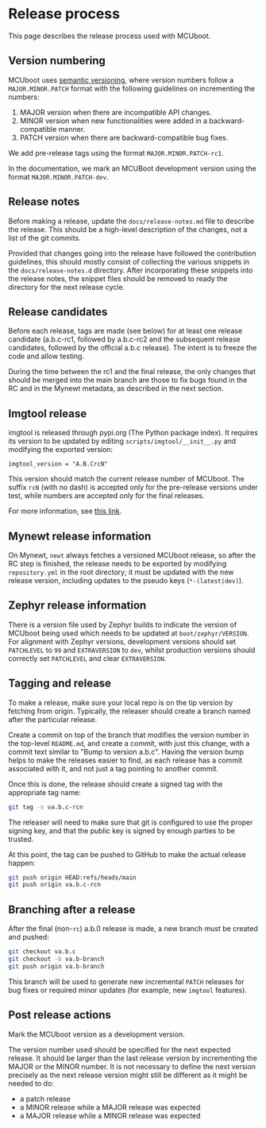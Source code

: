 # Release process

This page describes the release process used with MCUboot.

## Version numbering

MCUboot uses [semantic versioning][semver], where version numbers
follow a `MAJOR.MINOR.PATCH` format with the following guidelines on
incrementing the numbers:

1. MAJOR version when there are incompatible API changes.
2. MINOR version when new functionalities were added in a
   backward-compatible manner.
3. PATCH version when there are backward-compatible bug fixes.

We add pre-release tags using the format `MAJOR.MINOR.PATCH-rc1`.

In the documentation, we mark an MCUBoot development version using the
format `MAJOR.MINOR.PATCH-dev`.

## Release notes

Before making a release, update the `docs/release-notes.md` file
to describe the release. This should be a high-level description of
the changes, not a list of the git commits.

Provided that changes going into the release have followed the
contribution guidelines, this should mostly consist of collecting the
various snippets in the `docs/release-notes.d` directory.  After
incorporating these snippets into the release notes, the snippet files
should be removed to ready the directory for the next release cycle.

## Release candidates

Before each release, tags are made (see below) for at least one
release candidate (a.b.c-rc1, followed by a.b.c-rc2 and the subsequent
release candidates, followed by the official a.b.c release). The intent
is to freeze the code and allow testing.

During the time between the rc1 and the final release, the only changes
that should be merged into the main branch are those to fix bugs found
in the RC and in the Mynewt metadata, as described in the next section.

## Imgtool release

imgtool is released through pypi.org (The Python package index).
It requires its version to be updated by editing
`scripts/imgtool/__init__.py` and modifying the exported version:
```
imgtool_version = "A.B.CrcN"
```

This version should match the current release number of MCUboot. The
suffix `rcN` (with no dash) is accepted only for the pre-release versions
under test, while numbers are accepted only for the final releases.

For more information, see [this
link](https://www.python.org/dev/peps/pep-0440/#pre-releases).

## Mynewt release information

On Mynewt, `newt` always fetches a versioned MCUboot release, so after
the RC step is finished, the release needs to be exported by modifying
`repository.yml` in the root directory; it must be updated with the
new release version, including updates to the pseudo keys
(`*-(latest|dev)`).

## Zephyr release information

There is a version file used by Zephyr builds to indicate the version
of MCUboot being used which needs to be updated at
`boot/zephyr/VERSION`. For alignment with Zephyr versions, development
versions should set `PATCHLEVEL` to `99` and `EXTRAVERSION` to `dev`,
whilst production versions should correctly set `PATCHLEVEL` and clear
`EXTRAVERSION`.

## Tagging and release

To make a release, make sure your local repo is on the tip version by
fetching from origin. Typically, the releaser should create a branch
named after the particular release.

Create a commit on top of the branch that modifies the version number
in the top-level `README.md`, and create a commit, with just this
change, with a commit text similar to "Bump to version a.b.c".
Having the version bump helps to make the releases
easier to find, as each release has a commit associated with it, and
not just a tag pointing to another commit.

Once this is done, the release should create a signed tag with the
appropriate tag name:
``` bash
git tag -s va.b.c-rcn
```
The releaser will need to make sure that git is configured to use the
proper signing key, and that the public key is signed by enough parties to
be trusted.

At this point, the tag can be pushed to GitHub to make the actual release
happen:
``` bash
git push origin HEAD:refs/heads/main
git push origin va.b.c-rcn
```

## Branching after a release

After the final (non-`rc`) a.b.0 release is made, a new branch must
be created and pushed:

``` bash
git checkout va.b.c
git checkout -b va.b-branch
git push origin va.b-branch
```

This branch will be used to generate new incremental `PATCH` releases
for bug fixes or required minor updates (for example, new `imgtool` features).

## Post release actions

Mark the MCUboot version as a development version.

The version number used should be specified for the next expected release.
It should be larger than the last release version by incrementing the MAJOR or
the MINOR number. It is not necessary to define the next version precisely as
the next release version might still be different as it might be needed to do:

- a patch release
- a MINOR release while a MAJOR release was expected
- a MAJOR release while a MINOR release was expected

[semver]: http://semver.org/
